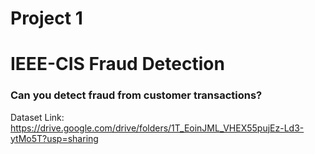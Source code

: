 # Project 1
# IEEE-CIS Fraud Detection
### Can you detect fraud from customer transactions?
Dataset Link: https://drive.google.com/drive/folders/1T_EoinJML_VHEX55pujEz-Ld3-ytMo5T?usp=sharing
